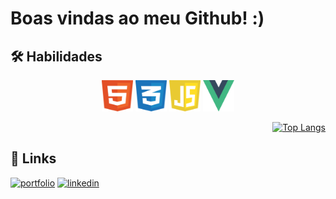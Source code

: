 # Boas vindas ao meu Github! :)


## 🛠 Habilidades
<div align="center">
  
<img class="img" src="assets/img/html-1.svg" alt="Logo Html" width="50" height="50"/>
<img class="img" src="assets/img/css-3.svg" alt="Logo CSS" width="50" height="50"/>
<img class="img" src="assets/img/javascript-1.svg" alt="Logo JavaScript" width="50" height="50"/>
<img class="img" src="assets/img/vue-9.svg" alt="Logo Vue.js" width="50" height="50"/>

</div>

<div align="right" display="flex">

  [![Top Langs](https://github-readme-stats.vercel.app/api/top-langs/?username=thiagoorrico&layout=donut)](https://github.com/anuraghazra/github-readme-stats)

</div>


## 🔗 Links
<div align="left">
  
[![portfolio](https://img.shields.io/badge/my_portfolio-000?style=for-the-badge&logo=ko-fi&logoColor=white)](https://thiagoorrico.github.io)
[![linkedin](https://img.shields.io/badge/linkedin-0A66C2?style=for-the-badge&logo=linkedin&logoColor=white)](https://www.linkedin.com/in/thiagoorrico/)

</div>

